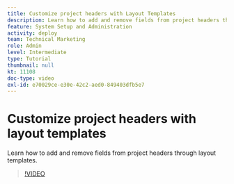 ```yaml
---
title: Customize project headers with Layout Templates
description: Learn how to add and remove fields from project headers through layout templates.
feature: System Setup and Administration
activity: deploy
team: Technical Marketing
role: Admin
level: Intermediate
type: Tutorial
thumbnail: null
kt: 11108
doc-type: video
exl-id: e70029ce-e30e-42c2-aed0-849403dfb5e7
---
```

# Customize project headers with layout templates

Learn how to add and remove fields from project headers through layout templates.

>[!VIDEO](https://video.tv.adobe.com/v/3409081)
